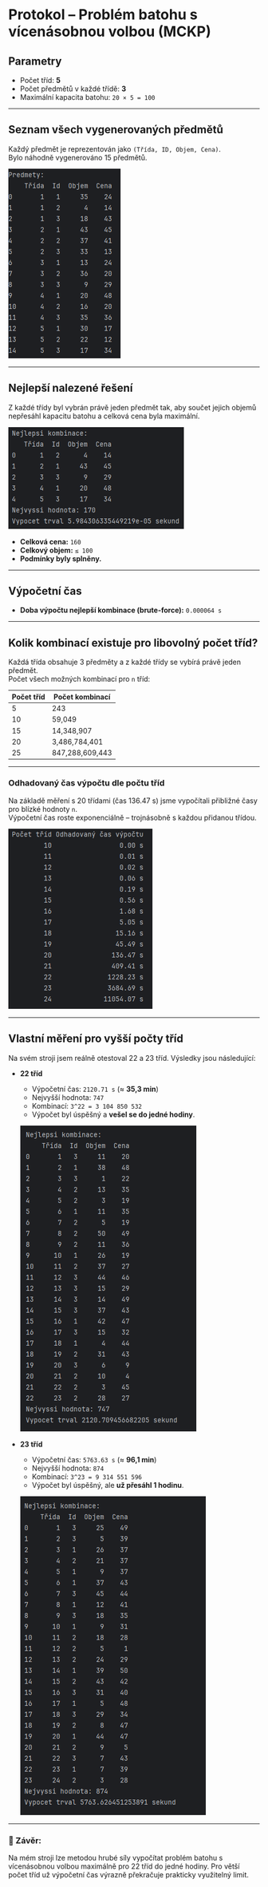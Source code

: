 # Protokol – Problém batohu s vícenásobnou volbou (MCKP)

## Parametry

- Počet tříd: **5**
- Počet předmětů v každé třídě: **3**
- Maximální kapacita batohu: `20 × 5 = 100`

---

## Seznam všech vygenerovaných předmětů

Každý předmět je reprezentován jako `(Třída, ID, Objem, Cena)`.  
Bylo náhodně vygenerováno 15 předmětů.

![Vygenerované předměty](./tables/table1.png)

---

## Nejlepší nalezené řešení

Z každé třídy byl vybrán právě jeden předmět tak, aby součet jejich objemů nepřesáhl kapacitu batohu a celková cena byla
maximální.

![Vybrané předměty](./tables/table2.png)

- **Celková cena:** `160`
- **Celkový objem:** `≤ 100`
- **Podmínky byly splněny.**

---

## Výpočetní čas

- **Doba výpočtu nejlepší kombinace (brute-force):** `0.000064 s`

---

## Kolik kombinací existuje pro libovolný počet tříd?

Každá třída obsahuje 3 předměty a z každé třídy se vybírá právě jeden předmět.  
Počet všech možných kombinací pro `n` tříd:

| Počet tříd | Počet kombinací |
|------------|-----------------|
| 5          | 243             |
| 10         | 59,049          |
| 15         | 14,348,907      |
| 20         | 3,486,784,401   |
| 25         | 847,288,609,443 |

---

### Odhadovaný čas výpočtu dle počtu tříd

Na základě měření s 20 třídami (čas 136.47 s) jsme vypočítali přibližné časy pro blízké hodnoty `n`.  
Výpočetní čas roste exponenciálně – trojnásobně s každou přidanou třídou.

![Vybrané předměty](./tables/table3.png)

---

## Vlastní měření pro vyšší počty tříd

Na svém stroji jsem reálně otestoval 22 a 23 tříd. Výsledky jsou následující:

- **22 tříd**
    - Výpočetní čas: `2120.71 s` (≈ **35,3 min**)
    - Nejvyšší hodnota: `747`
    - Kombinací: `3^22 = 3 104 850 532`
    - Výpočet byl úspěšný a **vešel se do jedné hodiny**.

  ![Výsledek pro 22 tříd](./tables/table_4.png)

- **23 tříd**
    - Výpočetní čas: `5763.63 s` (≈ **96,1 min**)
    - Nejvyšší hodnota: `874`
    - Kombinací: `3^23 = 9 314 551 596`
    - Výpočet byl úspěšný, ale **už přesáhl 1 hodinu**.

  ![Výsledek pro 23 tříd](./tables/table_5.png)

---

### 🧠 Závěr:

Na mém stroji lze metodou hrubé síly vypočítat problém batohu s vícenásobnou volbou maximálně pro 22 tříd do jedné
hodiny. Pro větší počet tříd už výpočetní čas výrazně překračuje prakticky využitelný limit.